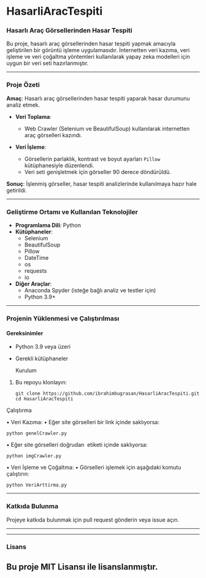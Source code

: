 # HasarliAracTespiti

### Hasarlı Araç Görsellerinden Hasar Tespiti

Bu proje, hasarlı araç görsellerinden hasar tespiti yapmak amacıyla geliştirilen bir görüntü işleme uygulamasıdır. İnternetten veri kazıma, veri işleme ve veri çoğaltma yöntemleri kullanılarak yapay zeka modelleri için uygun bir veri seti hazırlanmıştır.

---

###  Proje Özeti

**Amaç**: Hasarlı araç görsellerinden hasar tespiti yaparak hasar durumunu analiz etmek.

- **Veri Toplama**:
  - Web Crawler (Selenium ve BeautifulSoup) kullanılarak internetten araç görselleri kazındı.

- **Veri İşleme**:
  - Görsellerin parlaklık, kontrast ve boyut ayarları `Pillow` kütüphanesiyle düzenlendi.
  - Veri seti genişletmek için görseller 90 derece döndürüldü.

**Sonuç**: İşlenmiş görseller, hasar tespiti analizlerinde kullanılmaya hazır hale getirildi.

---

###  Geliştirme Ortamı ve Kullanılan Teknolojiler

- **Programlama Dili**: Python
- **Kütüphaneler**:
  - Selenium
  - BeautifulSoup
  - Pillow
  - DateTime
  - os
  - requests
  - io
- **Diğer Araçlar**:
  - Anaconda Spyder (isteğe bağlı analiz ve testler için)
  - Python 3.9+

---

###  Projenin Yüklenmesi ve Çalıştırılması

#### Gereksinimler

- Python 3.9 veya üzeri
- Gerekli kütüphaneler
  

  Kurulum

1.	Bu repoyu klonlayın:
 
 		git clone https://github.com/ibrahimbugrasan/HasarliAracTespiti.git
		cd HasarliAracTespiti

Çalıştırma

•	Veri Kazıma:
•	Eğer site görselleri bir link içinde saklıyorsa:
 	
  	python genelCrawler.py

•	Eğer site görselleri doğrudan <img> etiketi içinde saklıyorsa:
    
   	python imgCrawler.py

•	Veri İşleme ve Çoğaltma:
•	Görselleri işlemek için aşağıdaki komutu çalıştırın:

  	python VeriArttirma.py

---
### Katkıda Bulunma

Projeye katkıda bulunmak için pull request gönderin veya issue açın.

---
---
### Lisans

Bu proje MIT Lisansı ile lisanslanmıştır.
---
